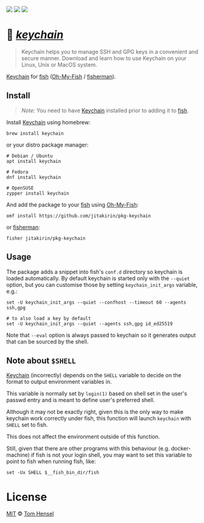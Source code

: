 [![](https://img.shields.io/badge/Oh--My--Fish-pkg--keychain-00b0ff.svg?style=flat-square)][Oh-My-Fish]
[![](https://img.shields.io/badge/fisherman-jitakirin%2Fpkg--keychain-00b0ff.svg?style=flat-square)][fisherman]
![](https://img.shields.io/badge/License-MIT-707070.svg?style=flat-square)

# :key: [_keychain_][Keychain]
> Keychain helps you to manage SSH and GPG keys in a convenient and secure manner. Download and learn how to use Keychain on your Linux, Unix or MacOS system.

[Keychain] for [fish] ([Oh-My-Fish] / [fisherman]).

## Install
> _Note_: You need to have [Keychain] installed prior to adding it to [fish].

Install [Keychain] using homebrew:

```fish
brew install keychain
```

or your distro package manager:

```fish
# Debian / Ubuntu
apt install keychain

# Fedora
dnf install keychain

# OpenSUSE
zypper install keychain
```

And add the package to your [fish] using [Oh-My-Fish]:

```fish
omf install https://github.com/jitakirin/pkg-keychain
```

or [fisherman]:

```fish
fisher jitakirin/pkg-keychain
```

## Usage

The package adds a snippet into fish's `conf.d` directory so keychain
is loaded automatically.  By default keychain is started only with the
`--quiet` option, but you can customise those by setting
`keychain_init_args` variable, e.g.:

```fish
set -U keychain_init_args --quiet --confhost --timeout 60 --agents ssh,gpg

# to also load a key by default
set -U keychain_init_args --quiet --agents ssh,gpg id_ed25519
```

Note that `--eval` option is always passed to keychain so it generates
output that can be sourced by the shell.

## Note about `$SHELL`

[Keychain] (incorrectly) depends on the `SHELL` variable to decide on the
format to output environment variables in.

This variable is normally set by `login(1)` based on shell set in the
user's passwd entry and is meant to define user's preferred shell.

Although it may not be exactly right, given this is the only way to
make keychain work correctly under fish, this function will launch
`keychain` with `SHELL` set to fish.

This does not affect the environment outside of this function.

Still, given that there are other programs with this behaviour (e.g.
docker-machine) if fish is not your login shell, you may want to set
this variable to point to fish when running fish, like:

```fish
set -Ux SHELL $__fish_bin_dir/fish
```

# License

[MIT](http://opensource.org/licenses/MIT) © [Tom Hensel][Author]

[Author]: https://github.com/gretel
[Keychain]: http://www.funtoo.org/Keychain
[fish]: fishshell.com
[Oh-My-Fish]: https://github.com/oh-my-fish/oh-my-fish
[fisherman]: https://fisherman.github.io/
